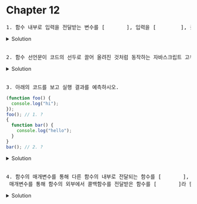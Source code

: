 # Chapter 12

<pre>1. 함수 내부로 입력을 전달받는 변수를 [       ], 입력을 [        ], 출력을 [           ]이라한다. </pre>

<details>
  <summary>Solution</summary>
    <strong>변수(Parameter), 인수(argument), 반환값(return value)</strong>
</details>

<br>

<pre>2. 함수 선언문이 코드의 선두로 끌어 올려진 것처럼 동작하는 자바스크립트 고유의 특징을 함수 [       ]이라 한다. 
</pre>

<details>
  <summary>Solution</summary>
  <pre>호이스팅</pre>
</details>

<br>

<pre>3. 아래의 코드를 보고 실행 결과를 예측하시오.
</pre>

```js
(function foo() {
  console.log("hi");
});
foo(); // 1. ?
{
  function bar() {
    console.log("hello");
  }
}
bar(); // 2. ?
```

<details>
  <summary>Solution</summary>
  <strong>1. ReferenceError: foo is not defined<br>2. hello</strong>
  <pre>그룹 연산자 () 내에 있는 함수 리터럴(foo)은 함수 선언문으로 해석되지 않고 함수 리터럴 표현식으로 해석된다. 그룹 연산자의 피연산자는 값으로 평가될 수 있는 표현식이어야 하기 때문에 함수선언문인 foo는 피연산자로 사용할 수 없다.</pre>
</details>

<br>

<pre>4. 함수의 매개변수를 통해 다른 함수의 내부로 전달되는 함수를 [       ],<br> 매개변수를 통해 함수의 외부에서 콜백함수를 전달받은 함수를 [       ]라 한다. </pre>

<details>
  <summary>Solution</summary>
    <strong>콜백함수, 고차함수</strong>
</details>

<br>
